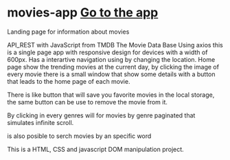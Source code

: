 # movies-app  [Go to the app](https://alias009.github.io/movies-app/)

Landing page for information about movies

API_REST with JavaScript from TMDB The Movie Data Base
Using axios  this is a single page app with responsive design for  devices with a width of 600px. Has a interartive navigation using by changing the location.
Home page show the trending movies at the current day, by clicking the image of every movie there is a small window that show some details with a button that leads to the home page of each movie.

There is  like button that will save you favorite movies in the local storage, the same button  can be use to remove the movie from it.

By clicking  in every genres will for movies by genre paginated that simulates infinite scroll.

is also posible to serch movies by  an specific word

This is a HTML, CSS and javascript DOM manipulation project. 

